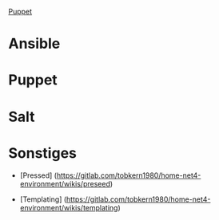 [Puppet](https://gitlab.com/tobkern1980/home-net4-environment/wikis/puppet)


Ansible
======

Puppet
======

Salt
===


Sonstiges
========

* [Pressed] (https://gitlab.com/tobkern1980/home-net4-environment/wikis/preseed)

* [Templating] (https://gitlab.com/tobkern1980/home-net4-environment/wikis/templating)

